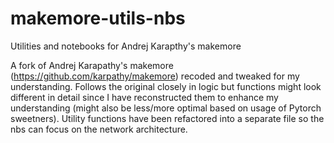# makemore-utils-nbs
Utilities and notebooks for Andrej Karapthy's makemore

A fork of Andrej Karapathy's makemore (https://github.com/karpathy/makemore) recoded and tweaked for my understanding. Follows the original closely in logic but functions might look different in detail since I have reconstructed them to enhance my understanding (might also be less/more optimal based on usage of Pytorch sweetners). Utility functions have been refactored into a separate file so the nbs can focus on the network architecture. 
